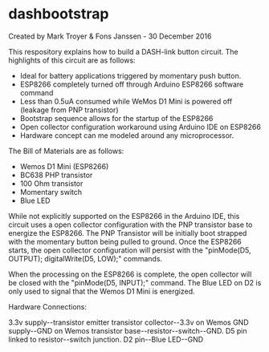 # dashbootstrap

Created by Mark Troyer & Fons Janssen -  30 December 2016

This respository explains how to build a DASH-link button circuit.  The highlights of this circuit are as follows:

- Ideal for battery applications triggered by momentary push button.
- ESP8266 completely turned off through Arduino ESP8266 software command
- Less than 0.5uA consumed while WeMos D1 Mini is powered off (leakage from PNP transistor)
- Bootstrap sequence allows for the startup of the ESP8266
- Open collector configuration workaround using Arduino IDE on ESP8266
- Hardware concept can me modeled around any microprocessor.

The Bill of Materials are as follows:

- Wemos D1 Mini (ESP8266)
- BC638 PHP transistor
- 100 Ohm transistor
- Momentary switch
- Blue LED

While not explicitly supported on the ESP8266 in the Arduino IDE, this circuit uses a open collector configuration with the PNP transistor base to energize the ESP8266.  The PNP Transistor will be initially boot strapped with the momentary button being pulled to ground.   Once the ESP8266 starts, the open collector configuration will persist with the "pinMode(D5, OUTPUT); digitalWrite(D5, LOW);" commands.  

When the processing on the ESP8266 is complete, the open collector will be closed with the "pinMode(D5, INPUT);" command.  The Blue LED on D2 is only used to signal that the Wemos D1 Mini is energized.

Hardware Connections:

3.3v supply--transistor emitter
transistor collector--3.3v on Wemos
GND supply--GND on Wemos
transistor base--resistor--switch--GND.
D5 pin linked to resistor--switch junction.
D2 pin--Blue LED--GND
